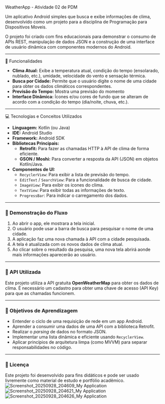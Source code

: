 WeatherApp - Atividade 02 de PDM

Um aplicativo Android simples que busca e exibe informações de clima, desenvolvido como um projeto para a disciplina de Programação para Dispositivos Moveis.

O projeto foi criado com fins educacionais para demonstrar o consumo de APIs REST, manipulação de dados JSON e a construção de uma interface de usuário dinâmica com componentes modernos do Android.

---

🚀 Funcionalidades

* **Clima Atual:** Exibe a temperatura atual, condição do tempo (ensolarado, nublado, etc.), umidade, velocidade do vento e sensação térmica.
* **Busca por Cidade:** Permite que o usuário digite o nome de uma cidade para obter os dados climáticos correspondentes.
* **Previsão do Tempo:** Mostra uma previsão do momento
* **Interface Dinâmica:** Ícones e/ou cores de fundo que se alteram de acordo com a condição do tempo (dia/noite, chuva, etc.).

---

💻 Tecnologias e Conceitos Utilizados

* **Linguagem:** Kotlin (ou Java)
* **IDE:** Android Studio
* **Framework:** Android SDK
* **Bibliotecas Principais:**
    * **Retrofit:** Para fazer as chamadas HTTP à API de clima de forma eficiente.
    * **GSON / Moshi:** Para converter a resposta da API (JSON) em objetos Kotlin/Java.
* **Componentes de UI:**
    * `RecyclerView`: Para exibir a lista de previsão do tempo.
    * `EditText` / `SearchView`: Para a funcionalidade de busca de cidade.
    * `ImageView`: Para exibir os ícones do clima.
    * `TextView`: Para exibir todas as informações de texto.
    * `ProgressBar`: Para indicar o carregamento dos dados.

---

### 📱 Demonstração do Fluxo

1.  Ao abrir o app, ele mostrara a tela inicial.
2.  O usuário pode usar a barra de busca para pesquisar o nome de uma cidade.
4.  A aplicação faz uma nova chamada à API com a cidade pesquisada.
5.  A tela é atualizada com os novos dados de clima atual.
6.  Ao clicar sobre o resultado da pesquisa, uma nova tela abrirá aonde mais informações aparecerão ao usuário.

---

### 📡 API Utilizada

Este projeto utiliza a API gratuita **OpenWeatherMap** para obter os dados de clima. É necessário um cadastro para obter uma chave de acesso (API Key) para que as chamadas funcionem.

---

### 🎯 Objetivos de Aprendizagem

* Entender o ciclo de uma requisição de rede em um app Android.
* Aprender a consumir uma dados de uma API com a biblioteca Retrofit.
* Realizar o *parsing* de dados no formato JSON.
* Implementar uma lista dinâmica e eficiente usando `RecyclerView`.
* Aplicar princípios de arquitetura limpa (como MVVM) para separar responsabilidades no código.

---

### 📝 Licença

Este projeto foi desenvolvido para fins didáticos e pode ser usado livremente como material de estudo e portfólio acadêmico.
![Screenshot_20250928_204609_My Application](https://github.com/user-attachments/assets/0fcae5b2-91ae-4e23-b5fc-83c0b8399819)
![Screenshot_20250928_204621_My Application](https://github.com/user-attachments/assets/4204d034-1255-42fd-9f71-dec6d1e2f714)
![Screenshot_20250928_204626_My Application](https://github.com/user-attachments/assets/a0a0e578-c795-42b6-abdb-5af71dd6f062)
